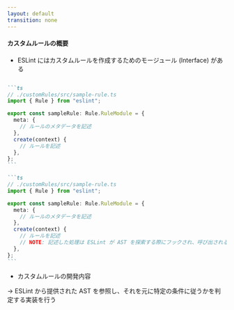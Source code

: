 ```yaml
---
layout: default
transition: none
---
```


<style scoped>
.slidev-vclick-hidden {
  display: none;
}
</style>

#### カスタムルールの概要

<div class="_bullet">

* ESLint にはカスタムルールを作成するためのモージュール (Interface) がある  

````md magic-move

```ts
// ./customRules/src/sample-rule.ts
import { Rule } from "eslint";

export const sampleRule: Rule.RuleModule = {
  meta: {
    // ルールのメタデータを記述
  },
  create(context) {
    // ルールを記述
  },
};
```

```ts
// ./customRules/src/sample-rule.ts
import { Rule } from "eslint";

export const sampleRule: Rule.RuleModule = {
  meta: {
    // ルールのメタデータを記述
  },
  create(context) {
    // ルールを記述
    // NOTE: 記述した処理は ESLint が AST を探索する際にフックされ、呼び出される
  },
};
```

````

<div v-click="2" class="mt-10">

* カスタムルールの開発内容

→ ESLint から提供された AST を参照し、それを元に特定の条件に従うかを判定する実装を行う

</div>

</div>

